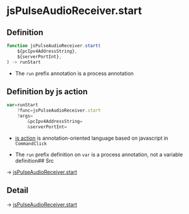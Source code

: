 # jsPulseAudioReceiver.start

## Definition

```js.js
function jsPulseAudioReceiver.start(
	${pcIpv4AddressString},
	${serverPortInt},
) -> runStart
```

- The `run` prefix annotation is a process annotation
## Definition by js action

```js.js
var=runStart
	?func=jsPulseAudioReceiver.start
	?args=
		&pcIpv4AddressString=
		&serverPortInt=
```

- [js action](#) is annotation-oriented language based on javascript in `CommandClick`

- The `run` prefix definition on `var` is a process annotation, not a variable definition## Src

-> [jsPulseAudioReceiver.start](https://github.com/puutaro/CommandClick/blob/master/app/src/main/java/com/puutaro/commandclick/fragment_lib/terminal_fragment/js_interface/JsPulseAudioReceiver.kt#L21)

## Detail

-> [jsPulseAudioReceiver.start](https://github.com/puutaro/CommandClick/blob/master/md/developer/js_interface/details/JsPulseAudioReceiver/start.md)
